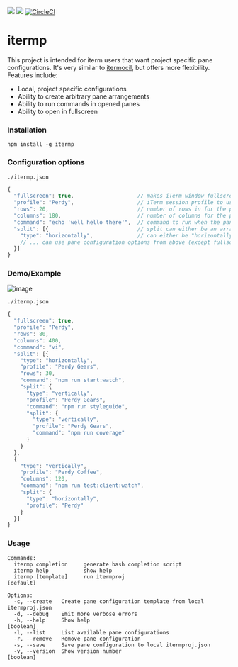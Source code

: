 <a href="https://codeclimate.com/github/Didericis/itermproj/maintainability"><img src="https://api.codeclimate.com/v1/badges/f04fc0e128b4c26fb190/maintainability" /></a> <a href="https://codeclimate.com/github/Didericis/itermproj/test_coverage"><img src="https://api.codeclimate.com/v1/badges/f04fc0e128b4c26fb190/test_coverage" /></a> [![CircleCI](https://circleci.com/gh/Didericis/itermproj.svg?style=svg)](https://circleci.com/gh/Didericis/itermproj)
# itermp
This project is intended for iterm users that want project specific pane configurations. It's very similar to [itermocil](https://github.com/TomAnthony/itermocil), but offers more flexibility. Features include:

  - Local, project specific configurations
  - Ability to create arbitrary pane arrangements
  - Ability to run commands in opened panes
  - Ability to open in fullscreen

### Installation

```
npm install -g itermp
```

### Configuration options

`./itermp.json`
```js
{
  "fullscreen": true,                    // makes iTerm window fullscreen
  "profile": "Perdy",                    // iTerm session profile to use for the pane
  "rows": 20,                            // number of rows in for the pane
  "columns": 180,                        // number of columns for the pane,
  "command": "echo 'well hello there'",  // command to run when the pane opens
  "split": [{                            // split can either be an array or an object
    "type": "horizontally",              // can either be "horizontally" or "vertically"
    // ... can use pane configuration options from above (except fullscreen) and continue nesting
  }]
}
```

### Demo/Example

![image](https://media.giphy.com/media/1zk6hML6QxUNAQ4l1j/giphy.gif)


`./itermp.json`
```js
{
  "fullscreen": true,
  "profile": "Perdy",
  "rows": 80,
  "columns": 400,
  "command": "vi",
  "split": [{
    "type": "horizontally",
    "profile": "Perdy Gears",
    "rows": 30,
    "command": "npm run start:watch",
    "split": {
      "type": "vertically",
      "profile": "Perdy Gears",
      "command": "npm run styleguide",
      "split": {
        "type": "vertically",
        "profile": "Perdy Gears",
        "command": "npm run coverage"
      }
    }
  },
  {
    "type": "vertically",
    "profile": "Perdy Coffee",
    "columns": 120,
    "command": "npm run test:client:watch",
    "split": {
      "type": "horizontally",
      "profile": "Perdy"
    }
  }]
} 
```


### Usage

```
Commands:
  itermp completion     generate bash completion script
  itermp help           show help
  itermp [template]     run itermproj                            [default]

Options:
  -c, --create   Create pane configuration template from local itermproj.json
  -d, --debug    Emit more verbose errors
  -h, --help     Show help                                             [boolean]
  -l, --list     List available pane configurations
  -r, --remove   Remove pane configuration
  -s, --save     Save pane configuration to local itermproj.json
  -v, --version  Show version number                                   [boolean]
```
